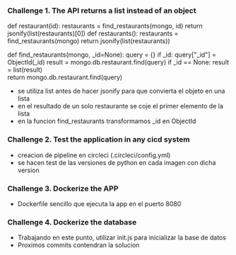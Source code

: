 ### Challenge 1. The API returns a list instead of an object
def restaurant(id):
    restaurants = find_restaurants(mongo, id)
    return jsonify(list(restaurants)[0])
def restaurants():
    restaurants = find_restaurants(mongo)
    return jsonify(list(restaurants))

def find_restaurants(mongo, _id=None):
    query = {}
    if _id:
        query["_id"] = ObjectId(_id)
    result = mongo.db.restaurant.find(query)
    if _id == None:
        result = list(result)        
    return mongo.db.restaurant.find(query)

- se utiliza list antes de hacer jsonify para que convierta el objeto en una lista
- en el resultado de un solo restaurante se coje el primer elemento de la lista
- en la funcion find_restaurants transformamos _id en ObjectId

### Challenge 2. Test the application in any cicd system

- creacion de pipeline en circleci (.circleci/config.yml)
- se hacen test de las versiones de python en cada imagen con dicha version

### Challenge 3. Dockerize the APP

- Dockerfile sencillo que ejecuta la app en el puerto 8080

### Challenge 4. Dockerize the database

- Trabajando en este punto, utilizar init.js para inicializar la base de datos
- Proximos commits contendran la solucion
